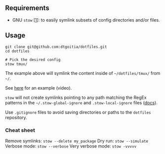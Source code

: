 ## Requirements

* GNU `stow` [[1][1]]: to easily symlink subsets of config directories and/or files.

## Usage

```shell
git clone git@github.com:dtgoitia/dotfiles.git
cd dotfiles

# Pick the desired config
stow tmux/
```

The example above will symlink the content inside of `~/dotfiles/tmux/` from `~/`.

See [here][2] for an example (video).

`stow` will not create symlinks pointing to any path matching the RegEx patterns in the `~/.stow-global-ignore` and `.stow-local-ignore` files ([docs][3]).

Use `.gitignore` files to avoid saving directories or paths to the `dotfiles` repository.

### Cheat sheet

Remove symlinks: `stow --delete my_package`
Dry run: `stow --simulate`
Verbose mode: `stow --verbose`
Very verbose mode: `stow -vvvvv`

<!-- External references -->

[1]: https://www.gnu.org/software/stow/manual/stow.html "GNU stow manual"
[2]: https://youtu.be/7mv411guRaI "[GNU Stow] - Dotfile management"
[3]: https://www.gnu.org/software/stow/manual/html_node/Types-And-Syntax-Of-Ignore-Lists.html#Types-And-Syntax-Of-Ignore-Lists "[GNU Stow] - Types and syntax of ignore lists"

